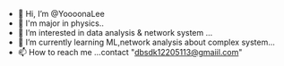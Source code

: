 - 👋 Hi, I’m @YoooonaLee 
- 💞️ I'm major in physics..
- 👀 I’m interested in data analysis & network system ...
- 🌱 I’m currently learning ML,network analysis about complex system...
- 📫 How to reach me ...contact  "dbsdk12205113@gmaiil.com"


<!---
YoooonaLee/YoooonaLee is a ✨ special ✨ repository because its `README.md` (this file) appears on your GitHub profile.
You can click the Preview link to take a look at your changes.
--->
